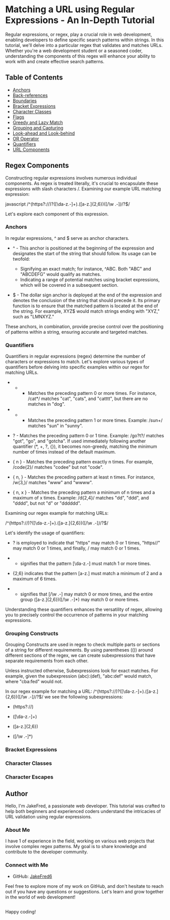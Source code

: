 # Matching a URL using Regular Expressions - An In-Depth Tutorial

Regular expressions, or regex, play a crucial role in web development, enabling developers to define specific search patterns within strings. In this tutorial, we'll delve into a particular regex that validates and matches URLs. Whether you're a web development student or a seasoned coder, understanding the components of this regex will enhance your ability to work with and create effective search patterns.

## Table of Contents

- [Anchors](#anchors)
- [Back-references](#back-references)
- [Boundaries](#boundaries)
- [Bracket Expressions](#bracket-expressions)
- [Character Classes](#character-classes)
- [Flags](#flags)
- [Greedy and Lazy Match](#greedy-and-lazy-match)
- [Grouping and Capturing](#grouping-and-capturing)
- [Look-ahead and Look-behind](#look-ahead-and-look-behind)
- [OR Operator](#or-operator)
- [Quantifiers](#quantifiers)
- [URL Components](#url-components)

## Regex Components

Constructing regular expressions involves numerous individual components. As regex is treated literally, it's crucial to encapsulate these expressions with slash characters /. Examining our example URL matching expression:

javascript
/^(https?:\/\/)?([\da-z\.-]+)\.([a-z\.]{2,6})([\/\w \.-]*)*\/?$/


Let's explore each component of this expression.

### Anchors

In regular expressions, ^ and $ serve as anchor characters.

- ^ - This anchor is positioned at the beginning of the expression and designates the start of the string that should follow. Its usage can be twofold:
  - Signifying an exact match; for instance, ^ABC. Both "ABC" and "ABCDEFG" would qualify as matches.
  - Indicating a range of potential matches using bracket expressions, which will be covered in a subsequent section.

- $ - The dollar sign anchor is deployed at the end of the expression and denotes the conclusion of the string that should precede it. Its primary function is to ensure that the matched pattern is located at the end of the string. For example, XYZ$ would match strings ending with "XYZ," such as "LMNXYZ."

These anchors, in combination, provide precise control over the positioning of patterns within a string, ensuring accurate and targeted matches.

### Quantifiers

Quantifiers in regular expressions (regex) determine the number of characters or expressions to match. Let's explore various types of quantifiers before delving into specific examples within our regex for matching URLs.

- * - Matches the preceding pattern 0 or more times. For instance, /cat*/ matches "cat", "cats", and "catttt", but there are no matches in "dog".

- + - Matches the preceding pattern 1 or more times. Example: /sun+/ matches "sun" in "sunny".

- ? - Matches the preceding pattern 0 or 1 time. Example: /go?t?/ matches "got", "go", and "gotcha". If used immediately following another quantifier (*, +, ?, {}), it becomes non-greedy, matching the minimum number of times instead of the default maximum.

- { n } - Matches the preceding pattern exactly n times. For example, /code{2}/ matches "codee" but not "code".

- { n, } - Matches the preceding pattern at least n times. For instance, /w{3,}/ matches "www" and "wwww".

- { n, x } - Matches the preceding pattern a minimum of n times and a maximum of x times. Example: /d{2,4}/ matches "dd", "ddd", and "dddd", but not "d" or "dddddd".

Examining our regex example for matching URLs:

/^(https?:\/\/)?([\da-z\.-]+)\.([a-z\.]{2,6})([\/\w \.-]*)*\/?$/

Let's identify the usage of quantifiers:

- ? is employed to indicate that "https" may match 0 or 1 times, "https//" may match 0 or 1 times, and finally, / may match 0 or 1 times.

- + signifies that the pattern [\da-z\.-] must match 1 or more times.

- {2,6} indicates that the pattern [a-z\.] must match a minimum of 2 and a maximum of 6 times.

- * signifies that [\/\w \.-] may match 0 or more times, and the entire group ([a-z\.]{2,6})([\/\w \.-]*) may match 0 or more times.

Understanding these quantifiers enhances the versatility of regex, allowing you to precisely control the occurrence of patterns in your matching expressions.

### Grouping Constructs

Grouping Constructs are used in regex to check multiple parts or sections of a string for different requirements. By using parentheses (()) around different sections of the regex, we can create subexpressions that have separate requirements from each other.

Unless instructed otherwise, Subexpressions look for exact matches. For example, given the subexpression (abc):(def), "abc:def" would match, where "cba:fed" would not.

In our regex example for matching a URL:
/^(https?:\/\/)?([\da-z\.-]+)\.([a-z\.]{2,6})([\/\w \.-]*)*\/?$/
we see the following subexpressions:

- (https?:\/\/)

- ([\da-z\.-]+)

- ([a-z\.]{2,6})

- ([\/\w \.-]*)

### Bracket Expressions



### Character Classes


### Character Escapes



## Author

Hello, I'm JakeFred, a passionate web developer. This tutorial was crafted to help both beginners and experienced coders understand the intricacies of URL validation using regular expressions.

### About Me

I have 1 of experience in the field, working on various web projects that involve complex regex patterns. My goal is to share knowledge and contribute to the developer community.

### Connect with Me

- GitHub: [JakeFred6](https://github.com/jakefred6)

Feel free to explore more of my work on GitHub, and don't hesitate to reach out if you have any questions or suggestions. Let's learn and grow together in the world of web development!

## 
Happy coding!